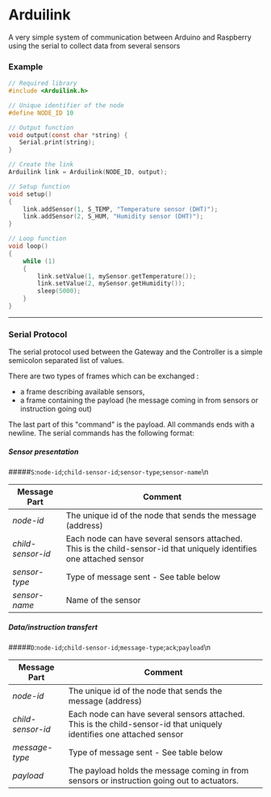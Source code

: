 # Arduilink

A very simple system of communication between Arduino and Raspberry using the serial to collect data from several sensors

### Example

```c
// Required library
#include <Arduilink.h>

// Unique identifier of the node
#define NODE_ID 10

// Output function
void output(const char *string) {
   Serial.print(string);
}

// Create the link
Arduilink link = Arduilink(NODE_ID, output);

// Setup function
void setup()
{
	link.addSensor(1, S_TEMP, "Temperature sensor (DHT)");
	link.addSensor(2, S_HUM, "Humidity sensor (DHT)");
}

// Loop function
void loop()
{
	while (1)
	{
		link.setValue(1, mySensor.getTemperature());
		link.setValue(2, mySensor.getHumidity());
		sleep(5000);
	}
}
```

***

### Serial Protocol

The serial protocol used between the Gateway and the Controller is a simple semicolon separated list of values.

There are two types of frames which can be exchanged :
- a frame describing available sensors,
- a frame containing the payload (he message coming in from sensors or instruction going out)

The last part of this "command" is the payload. All commands ends with a newline. The serial commands has the following format:

##### Sensor presentation
#####`S`:`node-id`;`child-sensor-id`;`sensor-type`;`sensor-name`\n

Message Part | Comment
--- | ---
*node-id* | The unique id of the node that sends the message (address)
*child-sensor-id* | Each node can have several sensors attached. This is the child-sensor-id that uniquely identifies one attached sensor
*sensor-type* | Type of message sent - See table below
*sensor-name* | Name of the sensor

##### Data/instruction transfert
#####`D`:`node-id`;`child-sensor-id`;`message-type`;`ack`;`payload`\n

Message Part | Comment
--- | ---
*node-id* | The unique id of the node that sends the message (address)
*child-sensor-id* | Each node can have several sensors attached. This is the child-sensor-id that uniquely identifies one attached sensor
*message-type* | Type of message sent - See table below
*payload* | The payload holds the message coming in from sensors or instruction going out to actuators.